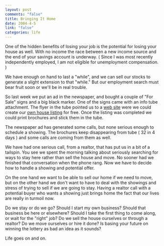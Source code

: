 ```yaml
--- 
layout: post
comments: "false"
title: Bringing It Home
date: 2004-4-5
link: "false"
categories: life
---
```

One of the hidden benefits of losing your job is the potential for losing your house as well. With no income the race between a new income source and the end of your savings account is underway. ( Since I was most recently independently employed, I am not eligible for unemployment compensation. )

We have enough on hand to last a "while", and we can sell our stocks to generate a slight extension to that "while." But our employment search must bear fruit soon or we'll be in real trouble.

So last week we put an ad in the newspaper, and bought a couple of "For Sale" signs and a big black marker. One of the signs came with an info tube attachment. The flyer in the tube pointed us to a <a href="http://infotube.net" title="InfoTube.net">web site</a> were we could create our <a href="http://infotube.gonehome.com/74226" title="Pool For Sale, House Included">own house listing</a> for free. Once the listing was completed we could print brochures and stick them in the tube.

The newspaper ad has generated some calls, but none serious enough to schedule a showing. The brochures keep disappearing from tube ( 32 in 4 days ) and some calls are coming from them as well.

We have had one serious call, from a realtor, that has put us in a bit of a tailspin. You see we spent the morning talking about seriously searching for ways to stay here rather than sell the house and move. No sooner had we finished that conversation when the phone rang. Now we have to decide how to handle a showing and potential offer.

On the one hand we want to be able to sell our home if we need to move, but on the other hand we don't want to have to deal with the showings and stress of trying to sell if we are going to stay. Having a realtor call with a potential buyer who wants a showing just brings home the fact that our lives are really in turmoil now.

Do we stay or do we go? Should I start my own business? Should that business be here or elsewhere? Should I take the first thing to come along, or wait for the "right" job? Do we sell the house ourselves or through a realtor? Do we move ourselves or hire it done? Is basing your future on winning the lottery as bad an idea as it sounds?

Life goes on and on.
